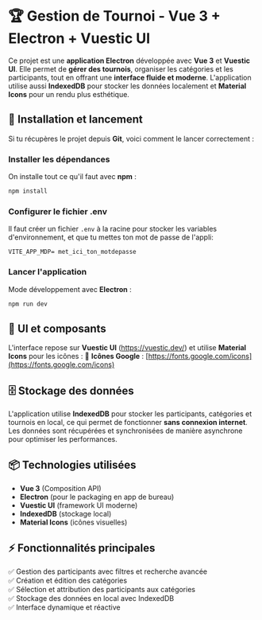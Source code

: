 # 🏆 Gestion de Tournoi - Vue 3 + Electron + Vuestic UI

Ce projet est une **application Electron** développée avec **Vue 3** et **Vuestic UI**. Elle permet de **gérer des tournois**, organiser les catégories et les participants, tout en offrant une **interface fluide et moderne**. L'application utilise aussi **IndexedDB** pour stocker les données localement et **Material Icons** pour un rendu plus esthétique.

## 🚀 Installation et lancement

Si tu récupères le projet depuis **Git**, voici comment le lancer correctement :

### Installer les dépendances
On installe tout ce qu'il faut avec **npm** :
```sh
npm install
```

### Configurer le fichier **.env**
Il faut créer un fichier `.env` à la racine pour stocker les variables d'environnement, et que tu mettes ton mot de passe de l'appli:
```
VITE_APP_MDP= met_ici_ton_motdepasse
```

### Lancer l'application
Mode développement avec **Electron** :
```sh
npm run dev
```

## 🎨 UI et composants
L'interface repose sur **Vuestic UI** (https://vuestic.dev/) et utilise **Material Icons** pour les icônes :
🔗 **Icônes Google** : [https://fonts.google.com/icons](https://fonts.google.com/icons)

## 🗄️ Stockage des données
L'application utilise **IndexedDB** pour stocker les participants, catégories et tournois en local, ce qui permet de fonctionner **sans connexion internet**. Les données sont récupérées et synchronisées de manière asynchrone pour optimiser les performances.

## 📦 Technologies utilisées
- **Vue 3** (Composition API)
- **Electron** (pour le packaging en app de bureau)
- **Vuestic UI** (framework UI moderne)
- **IndexedDB** (stockage local)
- **Material Icons** (icônes visuelles)

## ⚡ Fonctionnalités principales
✅ Gestion des participants avec filtres et recherche avancée  
✅ Création et édition des catégories  
✅ Sélection et attribution des participants aux catégories  
✅ Stockage des données en local avec IndexedDB  
✅ Interface dynamique et réactive  
